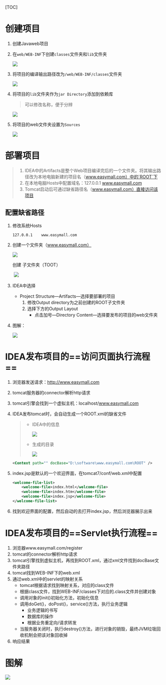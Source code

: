 [TOC]

# 创建项目

1. 创建Javaweb项目

2. 在`web/WEB-INF`下创建`classes`文件夹和`lib`文件夹

   ![](img\创建classes&lib.jpg)

3. 将项目的编译输出路径改为`/web/WEB-INF/classes`文件夹

   ![](img\设置class文件夹.jpg)

4. 将项目的`lib`文件夹作为`jar Directory`添加到依赖库

   > 可以修改名称，便于分辨

   ![](img\设置lib文件夹.jpg)

5. 将项目的web文件夹设置为`Sources`

   ![](img\设置web文件夹.jpg)





# 部署项目

> 1. IDEA中的Artifacts是整个Web项目编译完后的一个文件夹。将其输出路径改为本地电脑新建的项目名（www.easymall.com）中的`ROOT`下
> 2. 在本地电脑Hosts中配置域名：127.0.0.1    www.easymall.com
> 3. Tomcat启动后可通过缺省路径名（www.easymall.com）直接访问该项目

## 配置缺省路径

1. 修改系统Hosts

   ```
   127.0.0.1	www.easymall.com
   ```

2. 创建一个文件夹（www.easymall.com）

   ![](img\创建web文件夹.jpg)

   创建 子文件夹（TOOT）

   ​	![](img\子文件夹.jpg)

   

3. IDEA中选择

   - Project Structure—Artifacts—选择要部署的项目
     1. 修改Output directory为之前创建的ROOT子文件夹
     2. 选择下方的Output Layout
        - 点击加号—Directory Content—选择要发布的项目的web文件夹

4. 图解：

   ![](img\发布web项目.jpg)

   

# IDEA发布项目的==访问页面执行流程==

1. 浏览器发送请求：http://www.easymall.com

2. tomcat服务器的connector解析http请求

3. tomcat引擎会找到一个虚拟主机：localhost/www.easymall.com

4. IDEA发布tomcat时，会自动生成一个ROOT.xml的缺省文件

   > - IDEA中的信息
   >
   >   ![](img\IDEA的Catalina信息.jpg)
   >
   > - 生成的目录
   >
   >   ![](img\IDEA自动生成Catalina&ROOT.jpg)

   ```xml
   <Context path="" docBase="D:\software\www.easymall.com\ROOT" />
   ```

5. index.jsp是默认的一个欢迎界面，在tomcat7/conf/web.xml中配置

   ```xml
   <welcome-file-list>
       <welcome-file>index.html</welcome-file>
       <welcome-file>index.htm</welcome-file>
       <welcome-file>index.jsp</welcome-file>
   </welcome-file-list>
   ```

6. 找到欢迎界面的配置，然后自动的去打开index.jsp，然后浏览器展示出来



# IDEA发布项目的==Servlet执行流程==

1. 浏览器www.easymall.com/register
2. tomcat的connector解析http请求
3. tomcat引擎找到虚拟主机，再找到ROOT.xml，通过xml文件找到docBase文件夹路径
4. tomcat找到WEB-INF下的web.xml
5. 通过web.xml中的servlet的映射关系
   - tomcat根据请求找到映射关系，对应的class文件
   - 根据class文件，找到WEB-INF/classes下对应的.class文件并创建对象
   - 调用对象的init()初始化方法，初始化信息
   - 调用doGet()，doPost()，service()方法，执行业务逻辑
     - 业务逻辑的书写
     - 数据库的操作
     - 根据业务重定向/请求转发
   - 当服务器关闭时，执行destroy()方法，进行对象的销毁，最终JVM垃圾回收机制会把该对象回收掉
6. 响应结果

# 图解

![](img\servlet执行流程.jpg)